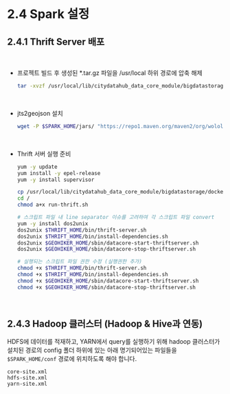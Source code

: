 # 2.4 Spark 설정

## 2.4.1 Thrift Server 배포

<br/>

- 프로젝트 빌드 후 생성된 \*.tar.gz 파일을 /usr/local 하위 경로에 압축 해제

  ```bash
  tar -xvzf /usr/local/lib/citydatahub_data_core_module/bigdatastorage/build/dist/thrift-server-1.0.tar.gz -C /usr/local
  ```

<br/>

- jts2geojson 설치

  ```bash
  wget -P $SPARK_HOME/jars/ "https://repo1.maven.org/maven2/org/wololo/jts2geojson/0.16.1/jts2geojson-0.16.1.jar"
  ```

<br/>

- Thrift 서버 실행 준비

  ```bash
  yum -y update
  yum install -y epel-release
  yum -y install supervisor

  cp /usr/local/lib/citydatahub_data_core_module/bigdatastorage/docker/thrift/run-thrift.sh /
  cd /
  chmod a+x run-thrift.sh

  # 스크립트 파일 내 line separator 이슈를 고려하여 각 스크립트 파일 convert 
  yum -y install dos2unix
  dos2unix $THRIFT_HOME/bin/thrift-server.sh
  dos2unix $THRIFT_HOME/bin/install-dependencies.sh
  dos2unix $GEOHIKER_HOME/sbin/datacore-start-thriftserver.sh
  dos2unix $GEOHIKER_HOME/sbin/datacore-stop-thriftserver.sh

  # 실행되는 스크립트 파일 권한 수정 (실행권한 추가)
  chmod +x $THRIFT_HOME/bin/thrift-server.sh
  chmod +x $THRIFT_HOME/bin/install-dependencies.sh
  chmod +x $GEOHIKER_HOME/sbin/datacore-start-thriftserver.sh
  chmod +x $GEOHIKER_HOME/sbin/datacore-stop-thriftserver.sh
  ```

<br/>

## 2.4.3 Hadoop 클러스터 (Hadoop & Hive과 연동)

HDFS에 데이터를 적재하고, YARN에서 query를 실행하기 위해 hadoop 클러스터가 설치된 경로의 config 폴더 하위에 있는 아래 명기되어있는 파일들을 `$SPARK_HOME/conf` 경로에 위치하도록 해야 합니다.

  ```
  core-site.xml
  hdfs-site.xml
  yarn-site.xml
  ```
